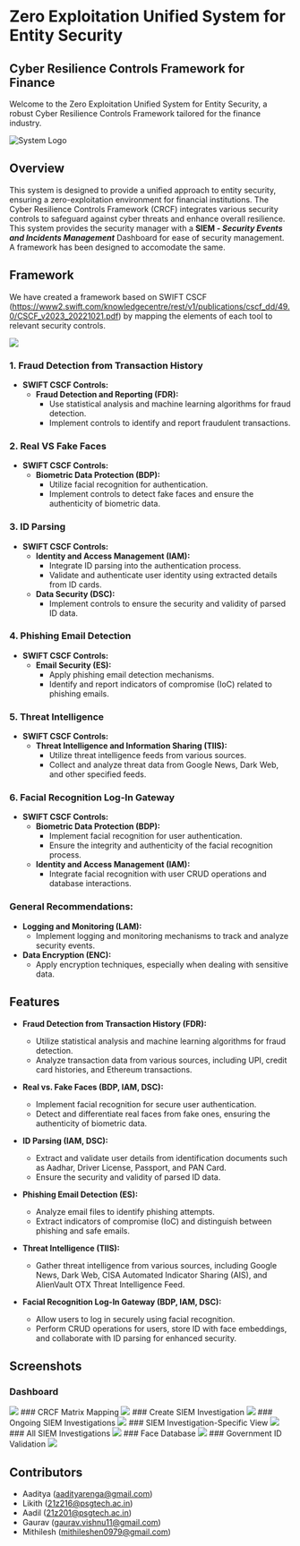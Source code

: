 # Zero Exploitation Unified System for Entity Security

## Cyber Resilience Controls Framework for Finance

Welcome to the Zero Exploitation Unified System for Entity Security, a robust Cyber Resilience Controls Framework tailored for the finance industry.

![System Logo](images/zeus_transp.png)

## Overview

This system is designed to provide a unified approach to entity security, ensuring a zero-exploitation environment for financial institutions. The Cyber Resilience Controls Framework (CRCF) integrates various security controls to safeguard against cyber threats and enhance overall resilience. This system provides the security manager with a **SIEM - *Security Events and Incidents Management*** Dashboard for ease of security management.
A framework has been designed to accomodate the same.

## Framework
We have created a framework based on SWIFT CSCF (https://www2.swift.com/knowledgecentre/rest/v1/publications/cscf_dd/49.0/CSCF_v2023_20221021.pdf) by mapping the elements of each tool to relevant security controls.

<img src="framework.png"/>

### 1. Fraud Detection from Transaction History
- **SWIFT CSCF Controls:**
  - **Fraud Detection and Reporting (FDR):**
    - Use statistical analysis and machine learning algorithms for fraud detection.
    - Implement controls to identify and report fraudulent transactions.
  
### 2. Real VS Fake Faces
- **SWIFT CSCF Controls:**
  - **Biometric Data Protection (BDP):**
    - Utilize facial recognition for authentication.
    - Implement controls to detect fake faces and ensure the authenticity of biometric data.
  
### 3. ID Parsing
- **SWIFT CSCF Controls:**
  - **Identity and Access Management (IAM):**
    - Integrate ID parsing into the authentication process.
    - Validate and authenticate user identity using extracted details from ID cards.
  - **Data Security (DSC):**
    - Implement controls to ensure the security and validity of parsed ID data.

### 4. Phishing Email Detection
- **SWIFT CSCF Controls:**
  - **Email Security (ES):**
    - Apply phishing email detection mechanisms.
    - Identify and report indicators of compromise (IoC) related to phishing emails.

### 5. Threat Intelligence
- **SWIFT CSCF Controls:**
  - **Threat Intelligence and Information Sharing (TIIS):**
    - Utilize threat intelligence feeds from various sources.
    - Collect and analyze threat data from Google News, Dark Web, and other specified feeds.

### 6. Facial Recognition Log-In Gateway
- **SWIFT CSCF Controls:**
  - **Biometric Data Protection (BDP):**
    - Implement facial recognition for user authentication.
    - Ensure the integrity and authenticity of the facial recognition process.
  - **Identity and Access Management (IAM):**
    - Integrate facial recognition with user CRUD operations and database interactions.

### General Recommendations:
- **Logging and Monitoring (LAM):**
  - Implement logging and monitoring mechanisms to track and analyze security events.
- **Data Encryption (ENC):**
  - Apply encryption techniques, especially when dealing with sensitive data.

## Features

- **Fraud Detection from Transaction History (FDR):**
  - Utilize statistical analysis and machine learning algorithms for fraud detection.
  - Analyze transaction data from various sources, including UPI, credit card histories, and Ethereum transactions.

- **Real vs. Fake Faces (BDP, IAM, DSC):**
  - Implement facial recognition for secure user authentication.
  - Detect and differentiate real faces from fake ones, ensuring the authenticity of biometric data.

- **ID Parsing (IAM, DSC):**
  - Extract and validate user details from identification documents such as Aadhar, Driver License, Passport, and PAN Card.
  - Ensure the security and validity of parsed ID data.

- **Phishing Email Detection (ES):**
  - Analyze email files to identify phishing attempts.
  - Extract indicators of compromise (IoC) and distinguish between phishing and safe emails.

- **Threat Intelligence (TIIS):**
  - Gather threat intelligence from various sources, including Google News, Dark Web, CISA Automated Indicator Sharing (AIS), and AlienVault OTX Threat Intelligence Feed.

- **Facial Recognition Log-In Gateway (BDP, IAM, DSC):**
  - Allow users to log in securely using facial recognition.
  - Perform CRUD operations for users, store ID with face embeddings, and collaborate with ID parsing for enhanced security.

## Screenshots

### Dashboard
<img src="siem-dashboard/screenshots/Dashboard%20_%20ZEUS.png"/>
### CRCF Matrix Mapping
<img src="siem-dashboard/screenshots/CRCF%20MATRIX%20Mapping%20_%20ZEUS.png"/>
### Create SIEM Investigation
<img src="siem-dashboard/screenshots/Create%20Investigation%20%40%20SIEM%20_%20ZEUS.png"/>
### Ongoing SIEM Investigations
<img src="siem-dashboard/screenshots/Ongoing%20Investigations%20%40%20SIEM%20_%20ZEUS.png"/>
### SIEM Investigation-Specific View
<img src="siem-dashboard/screenshots/Resolved%20Incident%20_%20ZEUS.png"/>
### All SIEM Investigations
<img src="siem-dashboard/screenshots/All%20Investigations%20%40%20SIEM%20_%20ZEUS.png"/>
### Face Database
<img src="siem-dashboard/screenshots/Face%20DB%20_%20ZEUS.png"/>
### Government ID Validation
<img src="siem-dashboard/screenshots/Validate%20ID%20_%20ZEUS.png"/>

## Contributors
- Aaditya (aadityarenga@gmail.com)
- Likith (21z216@psgtech.ac.in)
- Aadil (21z201@psgtech.ac.in)
- Gaurav (gaurav.vishnu11@gmail.com)
- Mithilesh (mithileshen0979@gmail.com)
